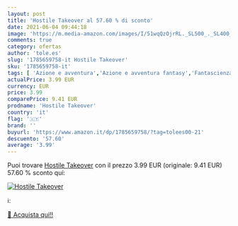 ```yaml
---
layout: post
title: 'Hostile Takeover al 57.60 % di sconto'
date: 2021-06-04 09:44:18
image: 'https://m.media-amazon.com/images/I/51wqQzOjrRL._SL500_._SL400_.jpg'
comments: true
category: ofertas
author: 'tole.es'
slug: '1785659758-it Hostile Takeover'
sku: '1785659758-it'
tags: [ 'Azione e avventura','Azione e avventura fantasy','Fantascienza e Fantasy','Fantasy','Letteratura e narrativa','Libri','Narrativa di genere','Narrativa tie-in TV, film e videogiochi', ]
actualPrice: 3.99 EUR
currency: EUR
price: 3.99
comparePrice: 9.41 EUR
prodname: 'Hostile Takeover'
country: 'it'
flag: '🇮🇹'
brand: ''
buyurl: 'https://www.amazon.it/dp/1785659758/?tag=tolees00-21'
descuento: '57.60'
average: '3.99'
---
```


Puoi trovare [Hostile Takeover](https://www.amazon.it/dp/1785659758/?tag=tolees00-21) con il prezzo 3.99 EUR (originale: 9.41 EUR) 57.60 % sconto qui:

[![Hostile Takeover](https://m.media-amazon.com/images/I/51wqQzOjrRL._SL500_._SL400_.jpg)](https://www.amazon.it/dp/1785659758/?tag=tolees00-21)

ℹ️:


[🛒 Acquista qui!!](https://www.amazon.it/dp/1785659758/?tag=tolees00-21)
